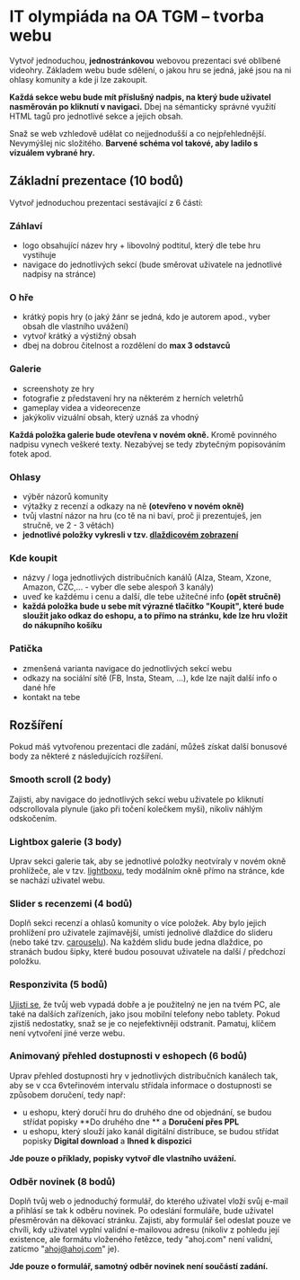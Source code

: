 # IT olympiáda na OA TGM – tvorba webu

Vytvoř jednoduchou, **jednostránkovou** webovou prezentaci své oblíbené videohry. Základem webu bude sdělení, o jakou hru se jedná, jaké jsou na ni ohlasy komunity a kde ji lze zakoupit.

**Každá sekce webu bude mít příslušný nadpis, na který bude uživatel nasměrován po kliknutí v navigaci.** Dbej na sémanticky správné využití HTML tagů pro jednotlivé sekce a jejich obsah.

Snaž se web vzhledově udělat co nejjednodušší a co nejpřehlednější. Nevymýšlej nic složitého. **Barvené schéma vol takové, aby ladilo s vizuálem vybrané hry.**

## Základní prezentace (10 bodů)

Vytvoř jednoduchou prezentaci sestávající z 6 částí:

### Záhlaví

- logo obsahující název hry + libovolný podtitul, který dle tebe hru vystihuje
- navigace do jednotlivých sekcí (bude směrovat uživatele na jednotlivé nadpisy na stránce)

### O hře

- krátký popis hry (o jaký žánr se jedná, kdo je autorem apod., vyber obsah dle vlastního uvážení)
- vytvoř krátký a výstižný obsah
- dbej na dobrou čitelnost a rozdělení do **max 3 odstavců**

### Galerie

- screenshoty ze hry
- fotografie z představení hry na některém z herních veletrhů
- gameplay videa a videorecenze
- jakýkoliv vizuální obsah, který uznáš za vhodný

**Každá položka galerie bude otevřena v novém okně.** Kromě povinného nadpisu vynech veškeré texty. Nezabývej se tedy zbytečným popisováním fotek apod.

### Ohlasy

- výběr názorů komunity
- výtažky z recenzí a odkazy na ně **(otevřeno v novém okně)**
- tvůj vlastní názor na hru (co tě na ni baví, proč ji prezentuješ, jen stručně, ve 2 - 3 větách)
- **jednotlivé položky vykresli v tzv. [dlaždicovém zobrazení](https://getbootstrap.com/docs/4.0/components/card/)**

### Kde koupit

- názvy / loga jednotlivých distribučních kanálů (Alza, Steam, Xzone, Amazon, CZC,... - vyber dle sebe alespoň 3 kanály)
- uveď ke každému i cenu a další, dle tebe užitečné info **(opět stručně)**
- **každá položka bude u sebe mít výrazné tlačítko "Koupit", které bude sloužit jako odkaz do eshopu, a to přímo na stránku, kde lze hru vložit do nákupního košíku**

### Patička

- zmenšená varianta navigace do jednotlivých sekcí webu
- odkazy na sociální sítě (FB, Insta, Steam, ...), kde lze najít další info o dané hře
- kontakt na tebe

## Rozšíření

Pokud máš vytvořenou prezentaci dle zadání, můžeš získat další bonusové body za některé z následujících rozšíření.

### Smooth scroll (2 body)

Zajisti, aby navigace do jednotlivých sekcí webu uživatele po kliknutí odscrollovala plynule (jako při točení kolečkem myši), nikoliv náhlým odskočením.

### Lightbox galerie (3 body)

Uprav sekci galerie tak, aby se jednotlivé položky neotvíraly v novém okně prohlížeče, ale v tzv. [lightboxu](http://dbrekalo.github.io/simpleLightbox/), tedy modálním okně přímo na stránce, kde se nachází uživatel webu.

### Slider s recenzemi (4 bodů)

Doplň sekci recenzí a ohlasů komunity o více položek. Aby bylo jejich prohlížení pro uživatele zajímavější, umísti jednolivé dlaždice do slideru (nebo také tzv. [carouselu](https://getbootstrap.com/docs/4.0/components/carousel/)). Na každém slidu bude jedna dlaždice, po stranách budou šipky, které budou posouvat uživatele na další / předchozí položku.

### Responzivita (5 bodů)

[Ujisti se](https://developers.google.com/web/tools/chrome-devtools), že tvůj web vypadá dobře a je použitelný ne jen na tvém PC, ale také na dalších zařízeních, jako jsou mobilní telefony nebo tablety. Pokud zjistíš nedostatky, snaž se je co nejefektivněji odstranit. Pamatuj, klíčem není vytvoření jiné verze webu.

### Animovaný přehled dostupnosti v eshopech (6 bodů)

Uprav přehled dostupnosti hry v jednotlivých distribučních kanálech tak, aby se v cca 6vteřinovém intervalu střídala informace o dostupnosti se způsobem doručení, tedy např:

- u eshopu, který doručí hru do druhého dne od objednání, se budou střídat popisky **Do druhého dne ** a **Doručení přes PPL**
- u eshopu, který slouží jako kanál digitální distribuce, se budou střídat popisky **Digital download** a **Ihned k dispozici**

**Jde pouze o příklady, popisky vytvoř dle vlastního uvážení.**

### Odběr novinek (8 bodů)

Doplň tvůj web o jednoduchý formulář, do kterého uživatel vloží svůj e-mail a přihlásí se tak k odběru novinek. Po odeslání formuláře, bude uživatel přesměrován na děkovací stránku. Zajisti, aby formulář šel odeslat pouze ve chvíli, kdy uživatel vyplní validní e-mailovou adresu (nikoliv z pohledu její existence, ale formátu vloženého řetězce, tedy "ahoj.com" není validní, zatícmo "ahoj@ahoj.com" je).

**Jde pouze o formulář, samotný odběr novinek není součástí zadání.**
